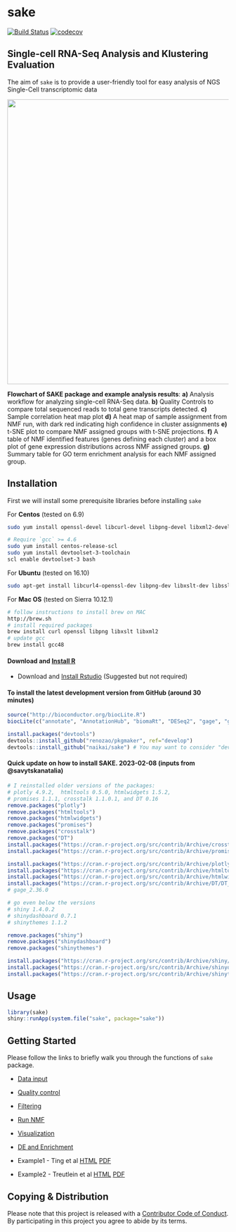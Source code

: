 <!-- README.md is generated from README.Rmd. Please edit that file -->
sake
====

[![Build Status](https://travis-ci.com/naikai/sake.svg?token=qigAqQi4xmKjKDqnm97n&branch=master)](https://travis-ci.com/naikai/sake) [![codecov](https://codecov.io/gh/naikai/sake/branch/master/graph/badge.svg?token=WEipAvcFMf)](https://codecov.io/gh/naikai/sake)

**S**ingle-cell RNA-Seq **A**nalysis and **K**lustering **E**valuation
----------------------------------------------------------------------

The aim of `sake` is to provide a user-friendly tool for easy analysis of NGS Single-Cell transcriptomic data

<img src="vignettes/Figures/SAKE_workflow.png" width="1024px" height="647px" />

**Flowchart of SAKE package and example analysis results**: **a)** Analysis workflow for analyzing single-cell RNA-Seq data. **b)** Quality Controls to compare total sequenced reads to total gene transcripts detected. **c)** Sample correlation heat map plot **d)** A heat map of sample assignment from NMF run, with dark red indicating high confidence in cluster assignments **e)** t-SNE plot to compare NMF assigned groups with t-SNE projections. **f)** A table of NMF identified features (genes defining each cluster) and a box plot of gene expression distributions across NMF assigned groups. **g)** Summary table for GO term enrichment analysis for each NMF assigned group.

Installation
------------

First we will install some prerequisite libraries before installing `sake`

For **Centos** (tested on 6.9)

``` bash
sudo yum install openssl-devel libcurl-devel libpng-devel libxml2-devel libxslt

# Require `gcc` >= 4.6 
sudo yum install centos-release-scl
sudo yum install devtoolset-3-toolchain
scl enable devtoolset-3 bash
```

For **Ubuntu** (tested on 16.10)

``` bash
sudo apt-get install libcurl4-openssl-dev libpng-dev libxslt-dev libssl-dev libxml2-dev xsltproc
```

For **Mac OS** (tested on Sierra 10.12.1)

``` bash
# follow instructions to install brew on MAC
http://brew.sh
# install required packages 
brew install curl openssl libpng libxslt libxml2 
# update gcc
brew install gcc48
```

#### Download and [Install R](http://cran.wustl.edu)

-   Download and [Install Rstudio](https://www.rstudio.com/products/rstudio/download/) (Suggested but not required)

#### To install the latest development version from GitHub (around 30 minutes)

``` r
source("http://bioconductor.org/biocLite.R")
biocLite(c("annotate", "AnnotationHub", "biomaRt", "DESeq2", "gage", "gageData", "GO.db", "pathview", "plotly", "DT"))

install.packages("devtools")
devtools::install_github("renozao/pkgmaker", ref="develop")
devtools::install_github("naikai/sake") # You may want to consider "devtools::install_github("naikai/sake", CC=gcc-7) to flag for use with the GCC compiler" 
```

#### Quick update on how to install SAKE. 2023-02-08 (inputs from @savytskanatalia)
``` r
# I reinstalled older versions of the packages: 
# plotly 4.9.2,  htmltools 0.5.0, htmlwidgets 1.5.2, 
# promises 1.1.1, crosstalk 1.1.0.1, and DT 0.16 
remove.packages("plotly")
remove.packages("htmltools")
remove.packages("htmlwidgets")
remove.packages("promises")
remove.packages("crosstalk")
remove.packages("DT")
install.packages("https://cran.r-project.org/src/contrib/Archive/crosstalk/crosstalk_1.1.0.1.tar.gz", repo=NULL, type="source")
install.packages("https://cran.r-project.org/src/contrib/Archive/promises/promises_1.1.1.tar.gz", repo=NULL, type="source")

install.packages("https://cran.r-project.org/src/contrib/Archive/plotly/plotly_4.9.2.tar.gz", repo=NULL, type="source")
install.packages("https://cran.r-project.org/src/contrib/Archive/htmltools/htmltools_0.5.0.tar.gz", repo=NULL, type="source")
install.packages("https://cran.r-project.org/src/contrib/Archive/htmlwidgets/htmlwidgets_1.5.2.tar.gz", repo=NULL, type="source")
install.packages("https://cran.r-project.org/src/contrib/Archive/DT/DT_0.16.tar.gz", repo=NULL, type="source")
# gage_2.36.0

# go even below the versions
# shiny 1.4.0.2
# shinydashboard 0.7.1
# shinythemes 1.1.2

remove.packages("shiny")
remove.packages("shinydashboard")
remove.packages("shinythemes")

install.packages("https://cran.r-project.org/src/contrib/Archive/shiny/shiny_1.4.0.2.tar.gz", repo=NULL, type="source")
install.packages("https://cran.r-project.org/src/contrib/Archive/shinydashboard/shinydashboard_0.7.1.tar.gz", repo=NULL, type="source")
install.packages("https://cran.r-project.org/src/contrib/Archive/shinythemes/shinythemes_1.1.2.tar.gz", repo=NULL, type="source")
```


Usage
-----

``` r
library(sake)
shiny::runApp(system.file("sake", package="sake"))
```

Getting Started
---------------

Please follow the links to briefly walk you through the functions of `sake` package.

-   [Data input](vignettes/Data_Input.Rmd)
-   [Quality control](vignettes/Quality_Control.Rmd)
-   [Filtering](vignettes/Filtering.Rmd)
-   [Run NMF](vignettes/NMF.Rmd)
-   [Visualization](vignettes/Visualization.Rmd)
-   [DE and Enrichment](vignettes/DE_Enrich.Rmd)

-   Example1 - Ting et al [HTML](vignettes/Ting.Rmd) [PDF](vignettes/Ting_pdf.pdf)
-   Example2 - Treutlein et al [HTML](vignettes/Treutlein.Rmd) [PDF](vignettes/Treutlein_pdf.pdf)

Copying & Distribution
----------------------

Please note that this project is released with a [Contributor Code of Conduct](CONDUCT.md). By participating in this project you agree to abide by its terms.

